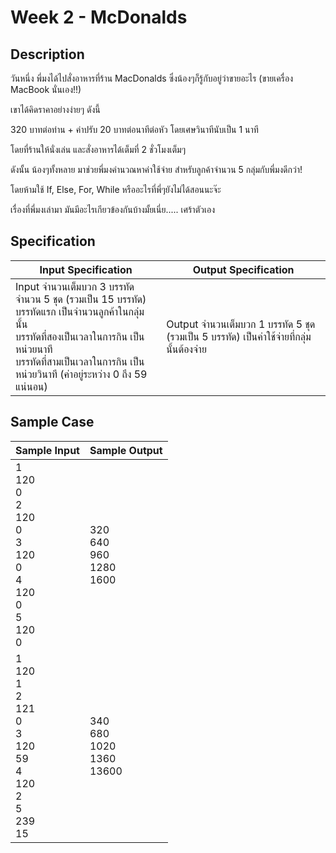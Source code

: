 # Week 2 - McDonalds
## Description
วันหนึ่ง พี่มงได้ไปสั่งอาหารที่ร้าน MacDonalds ซึ่งน้องๆก็รู้กับอยู่ว่าขายอะไร (ขายเครื่อง MacBook นั่นเอง!!)

เขาได้คิดราคาอย่างง่ายๆ ดังนี้

320 บาทต่อท่าน + ค่าปรับ 20 บาทต่อนาทีต่อหัว โดยเศษวินาทีนับเป็น 1 นาที

โดยที่ร้านให้นั่งเล่น และสั่งอาหารได้เต็มที่ 2 ชั่วโมงเต็มๆ

ดังนั้น น้องๆทั้งหลาย มาช่วยพี่มงคำนวณหาค่าใช้จ่าย สำหรับลูกค้าจำนวน 5 กลุ่มกับพี่มงดีกว่า!

โดยห้ามใช้ If, Else, For, While หรืออะไรที่พี่ๆยังไม่ได้สอนนะจ๊ะ

เรื่องที่พี่มงเล่ามา มันมีอะไรเกียวข้องกันบ้างมั้ยเนี่ย..... เศร้าตัวเอง

## Specification
| Input Specification | Output Specification |
| - | - |
| Input จำนวนเต็มบวก 3 บรรทัด จำนวน 5 ชุด (รวมเป็น 15 บรรทัด) <br> บรรทัดแรก เป็นจำนวนลูกค้าในกลุ่มนั้น <br> บรรทัดที่สองเป็นเวลาในการกิน เป็นหน่วยนาที <br> บรรทัดที่สามเป็นเวลาในการกิน เป็นหน่วยวินาที (ค่าอยู่ระหว่าง 0 ถึง 59 แน่นอน) | Output จำนวนเต็มบวก 1 บรรทัด 5 ชุด (รวมเป็น 5 บรรทัด) เป็นค่าใช้จ่ายที่กลุ่มนั้นต้องจ่าย |

## Sample Case
| Sample Input | Sample Output |
| - | - |
| 1 <br> 120 <br> 0 <br> 2 <br> 120 <br> 0 <br> 3 <br> 120 <br> 0 <br> 4 <br> 120 <br> 0 <br> 5 <br> 120 <br> 0 | 320 <br> 640 <br> 960 <br> 1280 <br> 1600 |
| 1 <br> 120 <br> 1 <br> 2 <br> 121 <br> 0 <br> 3 <br> 120 <br> 59 <br> 4 <br> 120 <br> 2 <br> 5 <br> 239 <br> 15 | 340 <br> 680 <br> 1020 <br> 1360 <br> 13600 |